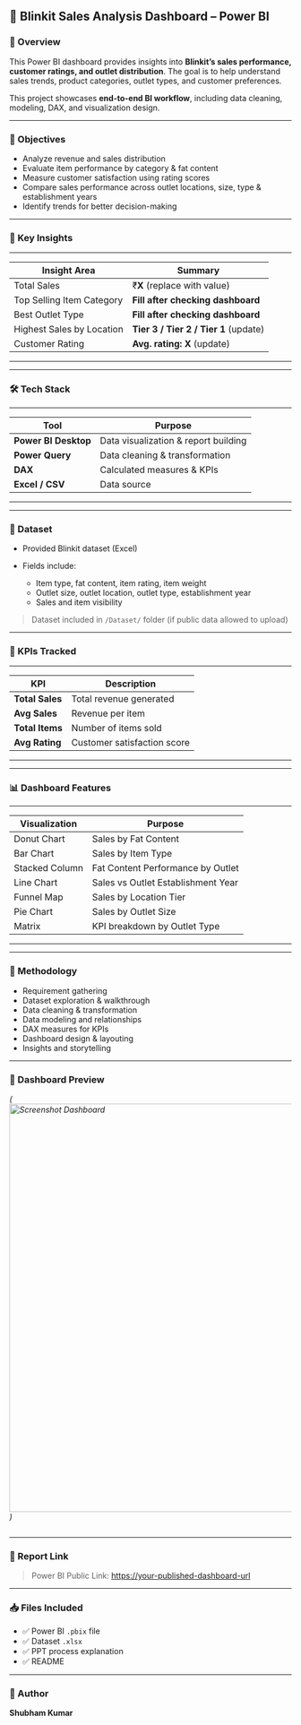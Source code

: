 ## 🛒 Blinkit Sales Analysis Dashboard – Power BI

### 📌 Overview

This Power BI dashboard provides insights into **Blinkit’s sales performance, customer ratings, and outlet distribution**.
The goal is to help understand sales trends, product categories, outlet types, and customer preferences.

This project showcases **end-to-end BI workflow**, including data cleaning, modeling, DAX, and visualization design.

---

### 🎯 Objectives

* Analyze revenue and sales distribution
* Evaluate item performance by category & fat content
* Measure customer satisfaction using rating scores
* Compare sales performance across outlet locations, size, type & establishment years
* Identify trends for better decision-making

---

### 🧠 Key Insights
 --------------------------------------------------------------------
| Insight Area              | Summary                               |
| ------------------------- | ------------------------------------- |
| Total Sales               | ₹**X** (replace with value)           |
| Top Selling Item Category | **Fill after checking dashboard**     |
| Best Outlet Type          | **Fill after checking dashboard**     |
| Highest Sales by Location | **Tier 3 / Tier 2 / Tier 1** (update) |
| Customer Rating           | **Avg. rating: X** (update)           |
---------------------------------------------------------------------
---

### 🛠️ Tech Stack
---------------------------------------------------------------
| Tool                 | Purpose                              |
| -------------------- | ------------------------------------ |
| **Power BI Desktop** | Data visualization & report building |
| **Power Query**      | Data cleaning & transformation       |
| **DAX**              | Calculated measures & KPIs           |
| **Excel / CSV**      | Data source                          |
---------------------------------------------------------------
---

### 📂 Dataset

* Provided Blinkit dataset (Excel)
* Fields include:

  * Item type, fat content, item rating, item weight
  * Outlet size, outlet location, outlet type, establishment year
  * Sales and item visibility

> Dataset included in `/Dataset/` folder (if public data allowed to upload)

---

### 🧾 KPIs Tracked
-------------------------------------------------
| KPI             | Description                 |
| --------------- | --------------------------- |
| **Total Sales** | Total revenue generated     |
| **Avg Sales**   | Revenue per item            |
| **Total Items** | Number of items sold        |
| **Avg Rating**  | Customer satisfaction score |
-------------------------------------------------
---

### 📊 Dashboard Features
 ------------------------------------------------------
| Visualization  | Purpose                            |
| -------------- | ---------------------------------- |
| Donut Chart    | Sales by Fat Content               |
| Bar Chart      | Sales by Item Type                 |
| Stacked Column | Fat Content Performance by Outlet  |
| Line Chart     | Sales vs Outlet Establishment Year |
| Funnel Map     | Sales by Location Tier             |
| Pie Chart      | Sales by Outlet Size               |
| Matrix         | KPI breakdown by Outlet Type       |
------------------------------------------------------
---

### 🧩 Methodology

* Requirement gathering
* Dataset exploration & walkthrough
* Data cleaning & transformation
* Data modeling and relationships
* DAX measures for KPIs
* Dashboard design & layouting
* Insights and storytelling

---

### 📸 Dashboard Preview

*(<img width="1308" height="729" alt="Screenshot Dashboard" src="https://github.com/user-attachments/assets/945398c5-c746-4986-95d5-f4455c74e0ee" />)*

```md
```
---

### 🔗 Report Link

> Power BI Public Link: [https://your-published-dashboard-url](https://github.com/shubham979kumar/Blinkit-Dashboard/blob/main/Screenshot%20Dashboard.png)

---

### 📥 Files Included

* ✅ Power BI `.pbix` file
* ✅ Dataset `.xlsx`
* ✅ PPT process explanation
* ✅ README

---

### 👤 Author

**Shubham Kumar**


